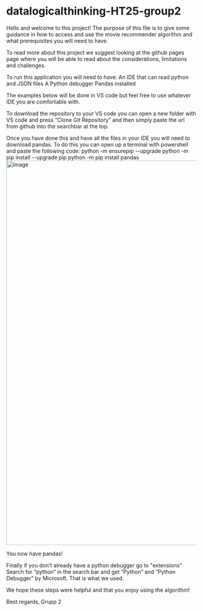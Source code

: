 # datalogicalthinking-HT25-group2

Hello and welcome to this project! The purpose of this file is to give some guidance in how to access and use the movie recommender algorithm and what prerequisites you will need to have.

To read more about this project we suggest looking at the github pages page where you will be able to read about the considerations, limitations and challenges.

To run this application you will need to have:
An IDE that can read python and JSON files
A Python debugger
Pandas installed 

The examples below will be done in VS code but feel free to use whatever IDE you are comfortable with.

To download the repository to your VS code you can open a new folder with VS code and press “Clone Git Repository” and then simply paste the url from github into the searchbar at the top.

Once you have done this and have all the files in your IDE you will need to download pandas.
To do this you can open up a terminal with powershell and paste the following code:
python -m ensurepip --upgrade python -m pip install --upgrade pip python -m pip install pandas
<img width="1905" height="1016" alt="image" src="https://github.com/user-attachments/assets/4e95a16e-c3b7-4bef-aa1c-6f5b1d0b351e" />

You now have pandas!

Finally if you don't already have a python debugger go to "extensions" 
Search for “python” in the search bar and get “Python” and “Python Debugger” by Microsoft. That is what we used.

We hope these steps were helpful and that you enjoy using the algorithm!

Best regards,
Grupp 2
